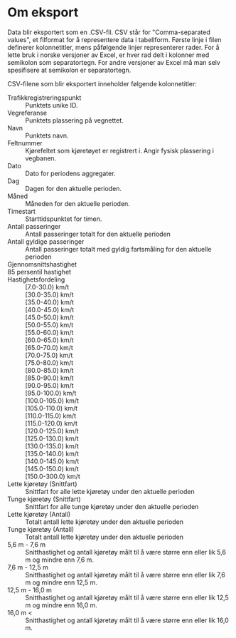 # Om eksport

Data blir eksportert som en .CSV-fil. CSV står for "Comma-separated
values", et filformat for å representere data i tabellform. Første linje i
filen definerer kolonnetitler, mens påfølgende linjer representerer rader.
For å lette bruk i norske versjoner av Excel, er hver rad delt i kolonner
med semikolon som separatortegn. For andre versjoner av Excel må man selv
spesifisere at semikolon er separatortegn.

CSV-filene som blir eksportert inneholder følgende kolonnetitler:

<dl>
  <dt>Trafikkregistreringspunkt</dt>
  <dd>Punktets unike ID.</dd>
  <dt>Vegreferanse</dt>
  <dd>Punktets plassering på vegnettet.</dd>
  <dt>Navn</dt>
  <dd>Punktets navn.</dd>
  <dt>Feltnummer</dt>
  <dd>Kjørefeltet som kjøretøyet er registrert i. Angir fysisk plassering i vegbanen. </dd>
<dt>Dato</dt>
  <dd>Dato for periodens aggregater.</dd>
<dt>Dag</dt>
  <dd>Dagen for den aktuelle perioden.</dd>
<dt>Måned</dt>
  <dd>Måneden for den aktuelle perioden.</dd>
<dt>Timestart</dt>
  <dd>Starttidspunktet for timen.</dd>
<dt>Antall passeringer</dt>
  <dd>Antall passeringer totalt for den aktuelle perioden</dd>
<dt>Antall gyldige passeringer</dt>
  <dd>Antall passeringer totalt med gyldig fartsmåling for den aktuelle perioden</dd>
<dt>Gjennomsnittshastighet</dt>
  <dd></dd>

<dt>85 persentil hastighet</dt>
<dd></dd>
<dt>Hastighetsfordeling</dt>
<dd>[7.0-30.0) km/t</dd>
<dd>[30.0-35.0) km/t</dd>
<dd>[35.0-40.0) km/t</dd>
<dd>[40.0-45.0) km/t</dd>
<dd>[45.0-50.0) km/t</dd>
<dd>[50.0-55.0) km/t</dd>
<dd>[55.0-60.0) km/t</dd>
<dd>[60.0-65.0) km/t</dd>
<dd>[65.0-70.0) km/t</dd>
<dd>[70.0-75.0) km/t</dd>
<dd>[75.0-80.0) km/t</dd>
<dd>[80.0-85.0) km/t</dd>
<dd>[85.0-90.0) km/t</dd>
<dd>[90.0-95.0) km/t</dd>
<dd>[95.0-100.0) km/t</dd>
<dd>[100.0-105.0) km/t</dd>
<dd>[105.0-110.0) km/t</dd>
<dd>[110.0-115.0) km/t</dd>
<dd>[115.0-120.0) km/t</dd>
<dd>[120.0-125.0) km/t</dd>
<dd>[125.0-130.0) km/t</dd>
<dd>[130.0-135.0) km/t</dd>
<dd>[135.0-140.0) km/t</dd>
<dd>[140.0-145.0) km/t</dd>
<dd>[145.0-150.0) km/t</dd>
<dd>[150.0-300.0) km/t</dd>

<dt>Lette kjøretøy (Snittfart)</dt>
<dd>Snittfart for alle lette kjøretøy under den aktuelle perioden</dd>
<dt>Tunge kjøretøy (Snittfart)</dt>
<dd>Snittfart for alle tunge kjøretøy under den aktuelle perioden</dd>
<dt>Lette kjøretøy (Antall)</dt>
<dd>Totalt antall lette kjøretøy under den aktuelle perioden</dd>
<dt>Tunge kjøretøy (Antall)</dt>
<dd>Totalt antall lette kjøretøy under den aktuelle perioden</dd>


  <dt>5,6 m - 7,6 m</dt>
  <dd>
  Snitthastighet og antall kjøretøy målt til å være større enn eller lik 5,6 m og mindre enn
  7,6 m.
  </dd>
  <dt>7,6 m - 12,5 m</dt>
  <dd>
    Snitthastighet og antall kjøretøy målt til å være større enn eller lik 7,6 m og mindre enn
  12,5 m.
  </dd>
  <dt>12,5 m - 16,0 m</dt>
  <dd>
    Snitthastighet og antall kjøretøy målt til å være større enn eller lik 12,5 m og mindre
  enn 16,0 m.
  </dd>
  <dt>16,0 m <</dt>
  <dd>
    Snitthastighet og antall kjøretøy målt til å være større enn eller lik 16,0 m.
  </dd>
</dl>
